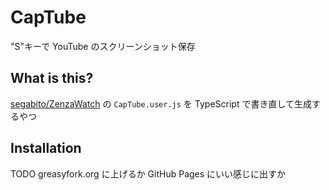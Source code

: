 # CapTube

"S"キーで YouTube のスクリーンショット保存

## What is this?

[segabito/ZenzaWatch] の `CapTube.user.js` を TypeScript で書き直して生成するやつ

## Installation

TODO
greasyfork.org に上げるか GitHub Pages にいい感じに出すか

[segabito/zenzawatch]: https://github.com/segabito/ZenzaWatch
